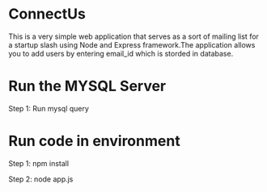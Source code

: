 # ConnectUs

This is a very simple web application that serves as a sort of mailing list for a startup slash using  Node  and Express framework.The application allows you to add users by entering  email_id which is storded in database.

# Run the MYSQL Server
Step 1: Run mysql query

# Run code in environment
Step 1: npm install

Step 2: node app.js



